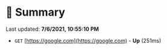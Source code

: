# 📖 Summary
Last updated: **7/6/2021, 10:55:10 PM**

- `GET` [https://google.com](https://google.com) - **Up** (251ms)
